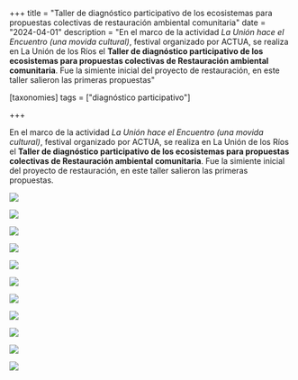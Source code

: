 +++
title = "Taller de diagnóstico participativo de los ecosistemas para propuestas colectivas de restauración ambiental comunitaria"
date = "2024-04-01"
description = "En el marco de la actividad *La Unión hace el Encuentro (una movida cultural)*, festival organizado por ACTUA, se realiza en La Unión de los Ríos el **Taller de diagnóstico participativo de los ecosistemas para propuestas colectivas de Restauración ambiental comunitaria**. Fue la simiente inicial del proyecto de restauración, en este taller salieron las primeras propuestas"

[taxonomies]
tags = ["diagnóstico participativo"]

+++

En el marco de la actividad *La Unión hace el Encuentro (una movida cultural)*, festival organizado por ACTUA, se realiza en La Unión de los Ríos el **Taller de diagnóstico participativo de los ecosistemas para propuestas colectivas de Restauración ambiental comunitaria**. Fue la simiente inicial del proyecto de restauración, en este taller salieron las primeras propuestas.

![](https://tierraunidaactiva.github.io/fotos/media/large/2024.04.01_diagnostico_participativo/uno.jpeg)

![](https://tierraunidaactiva.github.io/fotos/media/large/2024.04.01_diagnostico_participativo/dos.jpeg)

![](https://tierraunidaactiva.github.io/fotos/media/large/2024.04.01_diagnostico_participativo/tres.jpeg)

![](https://tierraunidaactiva.github.io/fotos/media/large/2024.04.01_diagnostico_participativo/cuatro.jpeg)

![](https://tierraunidaactiva.github.io/fotos/media/large/2024.04.01_diagnostico_participativo/cinco.jpeg)

![](https://tierraunidaactiva.github.io/fotos/media/large/2024.04.01_diagnostico_participativo/seis.jpeg)

![](https://tierraunidaactiva.github.io/fotos/media/large/2024.04.01_diagnostico_participativo/siete.jpeg)

![](https://tierraunidaactiva.github.io/fotos/media/large/2024.04.01_diagnostico_participativo/ocho.jpeg)

![](https://tierraunidaactiva.github.io/fotos/media/large/2024.04.01_diagnostico_participativo/nueve.jpeg)

![](https://tierraunidaactiva.github.io/fotos/media/large/2024.04.01_diagnostico_participativo/diez.jpeg)

![](https://tierraunidaactiva.github.io/fotos/media/large/2024.04.01_diagnostico_participativo/once.jpeg)
